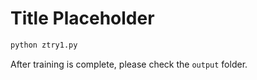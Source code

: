 # Title Placeholder

```sh
python ztry1.py
```

After training is complete, please check the `output` folder.
